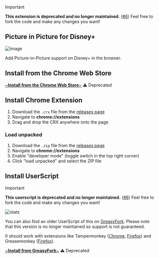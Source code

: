 > [!IMPORTANT]
> **This extension is deprecated and no longer maintained.** ([#6](https://github.com/VictorWesterlund/disneyplus-pip/issues/6)) Feel free to fork the code and make any changes you want!

## Picture in Picture for Disney+

![image](https://user-images.githubusercontent.com/35688133/167155676-ad4ae36c-66a7-416b-9085-a90bb514d5de.png)

Add Picture-in-Picture support on Disney+ in the browser.

## Install from the Chrome Web Store

[~**Install from the Chrome Web Store**~](https://chrome.google.com/webstore/detail/disney%20-pip/mjncaeojcjldpplapjioikobkgedockm) ⚠️ Deprecated

## Install Chrome Extension

1. Download the `.crx` file from the [releases page](https://github.com/VictorWesterlund/disneyplus-pip/releases)
2. Navigate to **chrome://extensions**
3. Drag and drop the CRX anywhere onto the page

### Load unpacked

1. Download the `.zip` file from the [releases page](https://github.com/VictorWesterlund/disneyplus-pip/releases)
2. Navigate to **chrome://extensions**
3. Enable "developer mode" (toggle switch in the top right corner)
4. Click "load unpacked" and select the ZIP file

## Install UserScript

> [!IMPORTANT]
> **This userscript is deprecated and no longer maintained.** ([#6](https://github.com/VictorWesterlund/disneyplus-pip/issues/6)) Feel free to fork the code and make any changes you want!

![stats](https://img.shields.io/badge/dynamic/json?color=%23990000&label=GreasyFork&query=total_installs&suffix=%20installs&url=https://greasyfork.org/en/scripts/420964-disney-picture-in-picture)

You can also find an older UserScript of this on [GreasyFork](https://greasyfork.org/en/scripts/420964-disney-picture-in-picture). Please note that this version is no longer maintained so support is not guaranteed.

It should work with extensions like Tampermonkey ([Chrome](https://chrome.google.com/webstore/detail/tampermonkey/dhdgffkkebhmkfjojejmpbldmpobfkfo?hl=en), [Firefox](https://addons.mozilla.org/en-US/firefox/addon/tampermonkey/)) and Greasemonkey ([Firefox](https://addons.mozilla.org/en-US/firefox/addon/greasemonkey/)).

[~**Install from GreasyFork**~](https://greasyfork.org/en/scripts/420964-disney-picture-in-picture) ⚠️ Deprecated
